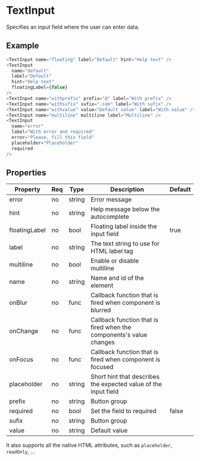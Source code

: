 # TextInput
Specifies an input field where the user can enter data.

## Example

```javascript
<TextInput name="floating" label="Default" hint="Help text" />
<TextInput
  name="default"
  label="Default"
  hint="Help text"
  floatingLabel={false}
/>
<TextInput name="withprefix" prefix="@" label="With prefix" />
<TextInput name="withsufix" sufix=".com" label="With sufix" />
<TextInput name="withvalue" value="Default value" label="With value" />
<TextInput name="multiline" multiline label="Multiline" />
<TextInput
  name="error"
  label="With error and required"
  error="Please, fill this field"
  placeholder="Placeholder"
  required
/>
```

## Properties

| Property         | Req   | Type       | Description                                                         | Default   |
| ---------------- | ----- | ---------- | ------------------------------------------------------------------- | --------- |
| error            | no    | string     | Error message                                                       |           |
| hint             | no    | string     | Help message below the autocomplete                                 |           |
| floatingLabel    | no    | bool       | Floating label inside the input field                               | true      |
| label            | no    | string     | The text string to use for HTML label tag                           |           |
| multiline        | no    | bool       | Enable or disable multiline                                         |           |
| name             | no    | string     | Name and id of the element                                          |           |
| onBlur           | no    | func       | Callback function that is fired when component is blurred           |           |
| onChange         | no    | func       | Callback function that is fired when the components's value changes |           |
| onFocus          | no    | func       | Callback function that is fired when component is focused           |           |
| placeholder      | no    | string     | Short hint that describes the expected value of the input field     |           |
| prefix           | no    | string     | Button group                                                        |           |
| required         | no    | bool       | Set the field to required                                           | false     |
| sufix            | no    | string     | Button group                                                        |           |
| value            | no    | string     | Default value                                                       |           |

It also supports all the native HTML attributes, such as `placeholder`, `readOnly`, ...
